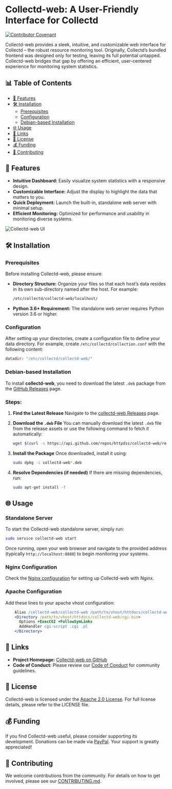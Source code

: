 # Collectd-web: A User-Friendly Interface for Collectd

[![Contributor Covenant](https://img.shields.io/badge/Contributor%20Covenant-2.1-4baaaa.svg)](code_of_conduct.md)

Collectd-web provides a sleek, intuitive, and customizable web interface for Collectd – the robust resource monitoring tool. Originally, Collectd’s bundled frontend was designed only for testing, leaving its full potential untapped. Collectd-web bridges that gap by offering an efficient, user-centered experience for monitoring system statistics.

## 📊 Table of Contents

- [🚀 Features](#-features)
- [🛠 Installation](#-installation)
  - [Prerequisites](#prerequisites)
  - [Configuration](#configuration)
  - [Debian-based Installation](#debian-based-installation)
- [🌐 Usage](#-usage)
- [🔗 Links](#-links)
- [📄 License](#-license)
- [💰 Funding](#-funding)
- [📝 Contributing](#-contributing)

## 🚀 Features

- **Intuitive Dashboard:** Easily visualize system statistics with a responsive design.
- **Customizable Interface:** Adjust the display to highlight the data that matters to you.
- **Quick Deployment:** Launch the built-in, standalone web server with minimal setup.
- **Efficient Monitoring:** Optimized for performance and usability in monitoring diverse systems.

![Collectd-web UI](docs/ui.png)

## 🛠 Installation

### Prerequisites

Before installing Collectd-web, please ensure:

- **Directory Structure:**
  Organize your files so that each host’s data resides in its own sub-directory named after the host. For example:

  ```sh
  /etc/collectd/collectd-web/localhost/
  ```

- **Python 3.6+ Requirement:**
  The standalone web server requires Python version 3.6 or higher.

### Configuration

After setting up your directories, create a configuration file to define your data directory. For example, create `/etc/collectd/collection.conf` with the following content:

```sh
datadir: "/etc/collectd/collectd-web/"
```

### Debian-based Installation

To install **collectd-web**, you need to download the latest `.deb` package from the [GitHub Releases](https://github.com/httpdss/collectd-web/releases) page.

### Steps:

1. **Find the Latest Release**
   Navigate to the [collectd-web Releases](https://github.com/httpdss/collectd-web/releases) page.

2. **Download the `.deb` File**
   You can manually download the latest `.deb` file from the release assets or use the following command to fetch it automatically:

   ```bash
   wget $(curl -s https://api.github.com/repos/httpdss/collectd-web/releases/latest | grep "browser_download_url.*\.deb" | cut -d '"' -f 4)
   ```

3. **Install the Package**
   Once downloaded, install it using:

   ```bash
   sudo dpkg -i collectd-web*.deb
   ```

4. **Resolve Dependencies (if needed)**
   If there are missing dependencies, run:

   ```bash
   sudo apt-get install -f
   ```

## 🌐 Usage

### Standalone Server

To start the Collectd-web standalone server, simply run:

```bash
sudo service collectd-web start
```

Once running, open your web browser and navigate to the provided address (typically `http://localhost:8888`) to begin monitoring your systems.

### Nginx Configuration

Check the [Nginx configuration](debian/collectd-web.nginx.conf) for setting up Collectd-web with Nginx.

### Apache Configuration

Add these lines to your apache vhost configuration:

```apache
    Alias /collectd-web/collectd-web /path/to/vhost/httdocs/collectd-web
    <Directory /path/to/vhost/httdocs/collectd-web/cgi-bin>
      Options +ExecCGI +FollowSymLinks
      AddHandler cgi-script .cgi .pl
    </Directory>
```

## 🔗 Links

- **Project Homepage:** [Collectd-web on GitHub](http://github.com/httpdss/collectd-web)
- **Code of Conduct:** Please review our [Code of Conduct](code_of_conduct.md) for community guidelines.

## 📄 License

Collectd-web is licensed under the [Apache 2.0 License](LICENSE). For full license details, please refer to the LICENSE file.

## 💰 Funding

If you find Collectd-web useful, please consider supporting its development. Donations can be made via [PayPal](https://www.paypal.me/httpdss). Your support is greatly appreciated!

## 📝 Contributing

We welcome contributions from the community. For details on how to get involved, please see our [CONTRIBUTING.md](.github/CONTRIBUTING.md).
